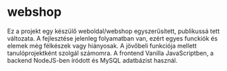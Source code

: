 # webshop
Ez a projekt egy készülő weboldal/webshop egyszerűsített, publikussá tett változata. A fejlesztése jelenleg folyamatban van, ezért egyes funckiók és elemek még félkészek vagy hiányosak. 
A jövőbeli funkciója mellett tanulóprojektként szolgál számomra.
A frontend Vanilla JavaScriptben, a backend NodeJS-ben íródott és MySQL adatbázist használ. 